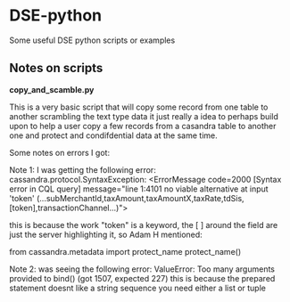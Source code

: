 # DSE-python

Some useful DSE python scripts or examples

## Notes on scripts

**copy_and_scamble.py**

This is a very basic script that will copy some record from one table to another scrambling the text type data it just really a idea to perhaps build upon to help a user copy a few records from a casandra table to another one and protect and condifdential data at the same time.

Some notes on errors I got:

Note 1: I was getting the following error: cassandra.protocol.SyntaxException: <ErrorMessage code=2000 [Syntax error in CQL query] message="line 1:4101 no viable alternative at input 'token' (...subMerchantId,taxAmount,taxAmountX,taxRate,tdSis,[token],transactionChannel...)">

this is because the work "token" is a keyword, the [ ] around the field are just the server highlighting it, so Adam H mentioned:

from cassandra.metadata import protect_name
protect_name(<field name>)

Note 2: was seeing the following error: ValueError: Too many arguments provided to bind() (got 1507, expected 227) this is because the prepared statement doesnt like a string sequence you need either a list or tuple
